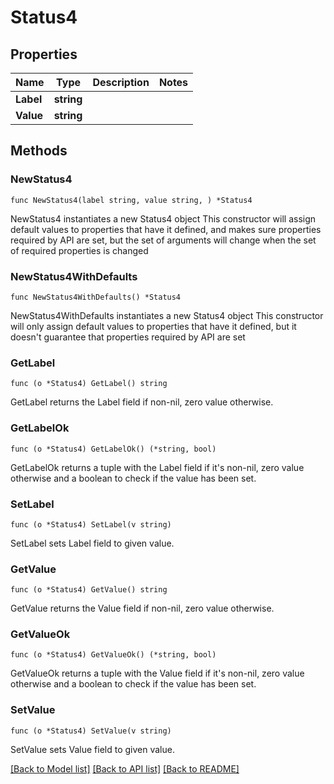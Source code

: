 # Status4

## Properties

Name | Type | Description | Notes
------------ | ------------- | ------------- | -------------
**Label** | **string** |  | 
**Value** | **string** |  | 

## Methods

### NewStatus4

`func NewStatus4(label string, value string, ) *Status4`

NewStatus4 instantiates a new Status4 object
This constructor will assign default values to properties that have it defined,
and makes sure properties required by API are set, but the set of arguments
will change when the set of required properties is changed

### NewStatus4WithDefaults

`func NewStatus4WithDefaults() *Status4`

NewStatus4WithDefaults instantiates a new Status4 object
This constructor will only assign default values to properties that have it defined,
but it doesn't guarantee that properties required by API are set

### GetLabel

`func (o *Status4) GetLabel() string`

GetLabel returns the Label field if non-nil, zero value otherwise.

### GetLabelOk

`func (o *Status4) GetLabelOk() (*string, bool)`

GetLabelOk returns a tuple with the Label field if it's non-nil, zero value otherwise
and a boolean to check if the value has been set.

### SetLabel

`func (o *Status4) SetLabel(v string)`

SetLabel sets Label field to given value.


### GetValue

`func (o *Status4) GetValue() string`

GetValue returns the Value field if non-nil, zero value otherwise.

### GetValueOk

`func (o *Status4) GetValueOk() (*string, bool)`

GetValueOk returns a tuple with the Value field if it's non-nil, zero value otherwise
and a boolean to check if the value has been set.

### SetValue

`func (o *Status4) SetValue(v string)`

SetValue sets Value field to given value.



[[Back to Model list]](../README.md#documentation-for-models) [[Back to API list]](../README.md#documentation-for-api-endpoints) [[Back to README]](../README.md)


